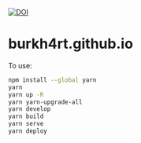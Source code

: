 [![DOI](https://www.zenodo.org/badge/93095358.svg)](https://www.zenodo.org/badge/latestdoi/93095358)

# burkh4rt.github.io

To use:

```sh
npm install --global yarn
yarn
yarn up -R
yarn yarn-upgrade-all
yarn develop
yarn build
yarn serve
yarn deploy
```
